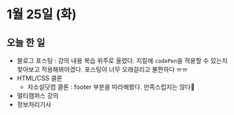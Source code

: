 # 1월 25일 (화)

## 오늘 한 일

* 블로그 포스팅 : 강의 내용 복습 위주로 올렸다. 지킬에 `codePen`을 적용할 수 있는지 찾아보고 적용해봐야겠다. 포스팅이 너무 오래걸리고 불편하다 ㅠㅠ
* HTML/CSS 클론
  * 자소설닷컴 클론 : footer 부분을 따라해봤다. 만족스럽지는 않다💢
* 멀티캠퍼스 강의
* 정보처리기사